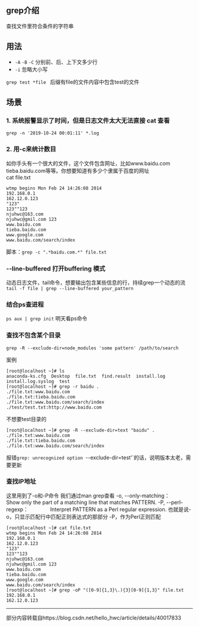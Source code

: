 ## grep介绍
查找文件里符合条件的字符串

## 用法
- `-A` `-B` `-C` 分别前、后、上下文多少行
- `-i` 忽略大小写

`grep test *file ` 后缀有file的文件内容中包含test的文件

## 场景
### 1. 系统报警显示了时间，但是日志文件太大无法直接 cat 查看
`grep -n '2019-10-24 00:01:11' *.log`
### 2. 用-c来统计数目
如你手头有一个很大的文件，这个文件包含网址，比如www.baidu.com tieba.baidu.com等等。你想要知道有多少个隶属于百度的网址  
cat file.txt  
```shell script
wtmp begins Mon Feb 24 14:26:08 2014
192.168.0.1
162.12.0.123
"123"
123""123
njuhwc@163.com
njuhwc@gmil.com 123
www.baidu.com
tieba.baidu.com
www.google.com
www.baidu.com/search/index
```
脚本：`grep -c ".*baidu.com.*" file.txt`

### --line-buffered 打开buffering 模式
动态日志文件，tail命令，想要输出包含某些信息的行，持续grep一个动态的流     
`tail -f file | grep --line-buffered your_pattern `
### 结合ps查进程
`ps aux | grep init`
明天看ps命令

### 查找不包含某个目录
`grep -R --exclude-dir=node_modules 'some pattern' /path/to/search`

案例
```shell script
[root@localhost ~]# ls
anaconda-ks.cfg  Desktop  file.txt  find.result  install.log  install.log.syslog  test
[root@localhost ~]# grep -r baidu .
./file.txt:www.baidu.com
./file.txt:tieba.baidu.com
./file.txt:www.baidu.com/search/index
./test/test.txt:http://www.baidu.com
```
不想要test目录的
```shell script
[root@localhost ~]# grep -R --exclude-dir=text "baidu" .
./file.txt:www.baidu.com
./file.txt:tieba.baidu.com
./file.txt:www.baidu.com/search/index
```
报错`grep: unrecognized option `--exclude-dir=test'`的话，说明版本太老，需要更新

### 查找IP地址
这里用到了-o和-P命令
我们通过man grep查看
-o, --only-matching：
              Show only the part of a matching line that matches PATTERN.
-P, --perl-regexp：
              Interpret PATTERN as a Perl regular expression.
也就是说-o，只显示匹配行中匹配正则表达式的那部分
-P，作为Perl正则匹配

```shell script
[root@localhost ~]# cat file.txt
wtmp begins Mon Feb 24 14:26:08 2014
192.168.0.1
162.12.0.123
"123"
123""123
njuhwc@163.com
njuhwc@gmil.com 123
www.baidu.com
tieba.baidu.com
www.google.com
www.baidu.com/search/index
[root@localhost ~]# grep -oP "([0-9]{1,3}\.){3}[0-9]{1,3}" file.txt
192.168.0.1
162.12.0.123
```

---
部分内容转载自https://blog.csdn.net/hello_hwc/article/details/40017833
